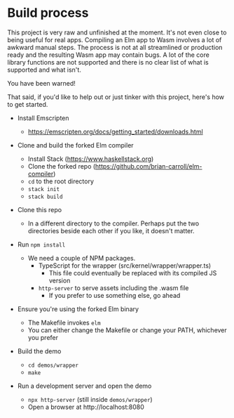 # Build process

This project is very raw and unfinished at the moment. It's not even close to being useful for real apps. Compiling an Elm app to Wasm involves a lot of awkward manual steps. The process is not at all streamlined or production ready and the resulting Wasm app may contain bugs. A lot of the core library functions are not supported and there is no clear list of what is supported and what isn't.

You have been warned!

That said, if you'd like to help out or just tinker with this project, here's how to get started.

- Install Emscripten

  - https://emscripten.org/docs/getting_started/downloads.html

* Clone and build the forked Elm compiler

  - Install Stack (https://www.haskellstack.org)
  - Clone the forked repo (https://github.com/brian-carroll/elm-compiler)
  - `cd` to the root directory
  - `stack init`
  - `stack build`

* Clone this repo

  - In a different directory to the compiler. Perhaps put the two directories beside each other if you like, it doesn't matter.

* Run `npm install`

  - We need a couple of NPM packages.
    - TypeScript for the wrapper (src/kernel/wrapper/wrapper.ts)
      - This file could eventually be replaced with its compiled JS version
    - `http-server` to serve assets including the .wasm file
      - If you prefer to use something else, go ahead

* Ensure you're using the forked Elm binary

  - The Makefile invokes `elm`
  - You can either change the Makefile or change your PATH, whichever you prefer

* Build the demo

  - `cd demos/wrapper`
  - `make`

* Run a development server and open the demo

  - `npx http-server` (still inside `demos/wrapper`)
  - Open a browser at http://localhost:8080
